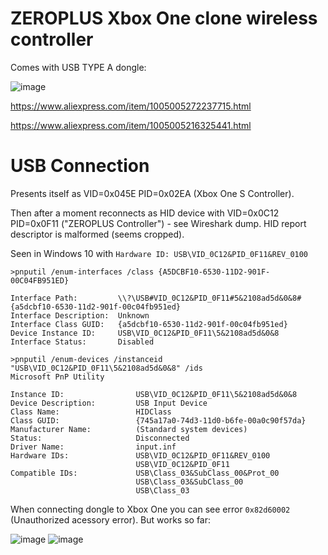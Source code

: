 # ZEROPLUS Xbox One clone wireless controller

Comes with USB TYPE A dongle:

![image](https://github.com/DJm00n/ControllersInfo/assets/1285934/24912440-a6ef-4a03-ac57-d29a50581f3d)

https://www.aliexpress.com/item/1005005272237715.html

https://www.aliexpress.com/item/1005005216325441.html

# USB Connection

Presents itself as VID=0x045E PID=0x02EA (Xbox One S Controller).

Then after a moment reconnects as HID device with VID=0x0C12 PID=0x0F11 ("ZEROPLUS Controller") - see Wireshark dump.
HID report descriptor is malformed (seems cropped).

Seen in Windows 10  with `Hardware ID: USB\VID_0C12&PID_0F11&REV_0100`

```
>pnputil /enum-interfaces /class {A5DCBF10-6530-11D2-901F-00C04FB951ED}

Interface Path:         \\?\USB#VID_0C12&PID_0F11#5&2108ad5d&0&8#{a5dcbf10-6530-11d2-901f-00c04fb951ed}
Interface Description:  Unknown
Interface Class GUID:   {a5dcbf10-6530-11d2-901f-00c04fb951ed}
Device Instance ID:     USB\VID_0C12&PID_0F11\5&2108ad5d&0&8
Interface Status:       Disabled

>pnputil /enum-devices /instanceid "USB\VID_0C12&PID_0F11\5&2108ad5d&0&8" /ids
Microsoft PnP Utility

Instance ID:                USB\VID_0C12&PID_0F11\5&2108ad5d&0&8
Device Description:         USB Input Device
Class Name:                 HIDClass
Class GUID:                 {745a17a0-74d3-11d0-b6fe-00a0c90f57da}
Manufacturer Name:          (Standard system devices)
Status:                     Disconnected
Driver Name:                input.inf
Hardware IDs:               USB\VID_0C12&PID_0F11&REV_0100
                            USB\VID_0C12&PID_0F11
Compatible IDs:             USB\Class_03&SubClass_00&Prot_00
                            USB\Class_03&SubClass_00
                            USB\Class_03
```

When connecting dongle to Xbox One you can see error `0x82d60002` (Unauthorized acessory error). But works so far:

![image](https://github.com/DJm00n/ControllersInfo/assets/1285934/3426b432-11a4-4469-a671-2f588c532f47)
![image](https://github.com/DJm00n/ControllersInfo/assets/1285934/4317c1e1-6844-432b-99ad-aa89e54f9e21)
